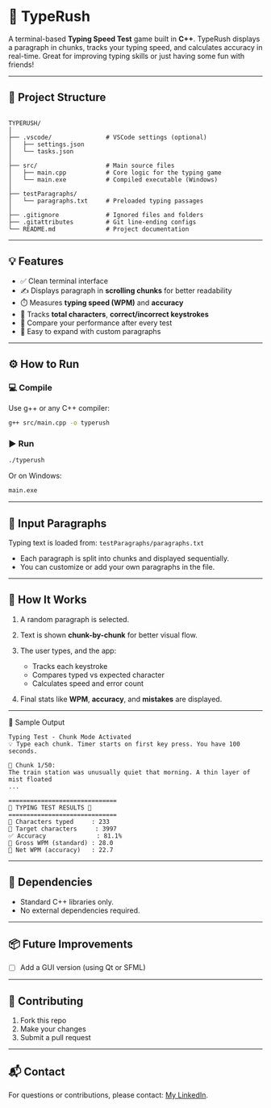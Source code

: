 
# 🚀 TypeRush

A terminal-based **Typing Speed Test** game built in **C++**. TypeRush displays a paragraph in chunks, tracks your typing speed, and calculates accuracy in real-time. Great for improving typing skills or just having some fun with friends!

---

## 📂 Project Structure

```

TYPERUSH/
│
├── .vscode/               # VSCode settings (optional)
│   ├── settings.json
│   └── tasks.json
│
├── src/                   # Main source files
│   ├── main.cpp           # Core logic for the typing game
│   └── main.exe           # Compiled executable (Windows)
│
├── testParagraphs/
│   └── paragraphs.txt     # Preloaded typing passages
│
├── .gitignore             # Ignored files and folders
├── .gitattributes         # Git line-ending configs
└── README.md              # Project documentation

````

---

## 💡 Features

- ✅ Clean terminal interface
- ✍️ Displays paragraph in **scrolling chunks** for better readability
- ⏱️ Measures **typing speed (WPM)** and **accuracy**
- 🧠 Tracks **total characters**, **correct/incorrect keystrokes**
- 🔁 Compare your performance after every test
- 🔗 Easy to expand with custom paragraphs

---

## ⚙️ How to Run

### 💻 Compile

Use g++ or any C++ compiler:

```bash
g++ src/main.cpp -o typerush
````

### ▶️ Run

```bash
./typerush
```

Or on Windows:

```cmd
main.exe
```

---

## 📝 Input Paragraphs

Typing text is loaded from:
`testParagraphs/paragraphs.txt`

* Each paragraph is split into chunks and displayed sequentially.
* You can customize or add your own paragraphs in the file.

---

## 🧠 How It Works

1. A random paragraph is selected.
2. Text is shown **chunk-by-chunk** for better visual flow.
3. The user types, and the app:

   * Tracks each keystroke
   * Compares typed vs expected character
   * Calculates speed and error count
4. Final stats like **WPM**, **accuracy**, and **mistakes** are displayed.

---
🧠 Sample Output
```
Typing Test - Chunk Mode Activated
💡 Type each chunk. Timer starts on first key press. You have 100 seconds.

🧩 Chunk 1/50:
The train station was unusually quiet that morning. A thin layer of mist floated
...

==============================
📝 TYPING TEST RESULTS 📝
==============================
📄 Characters typed     : 233
🎯 Target characters     : 3997
✅ Accuracy              : 81.1%
🚀 Gross WPM (standard) : 28.0
🧠 Net WPM (accuracy)   : 22.7
```
---

## 📌 Dependencies

* Standard C++ libraries only.
* No external dependencies required.

---

## 📦 Future Improvements

* [ ] Add a GUI version (using Qt or SFML)

---

## 🤝 Contributing

1. Fork this repo 
2. Make your changes 
3. Submit a pull request 


---


## 📬 Contact

For questions or contributions, please contact: [My LinkedIn](https://linkedin.com/in/ayaan-ahmed-khan-448600351).
